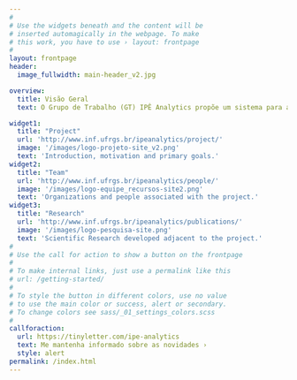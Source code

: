```yaml
---
#
# Use the widgets beneath and the content will be
# inserted automagically in the webpage. To make
# this work, you have to use › layout: frontpage
#
layout: frontpage
header:
  image_fullwidth: main-header_v2.jpg

overview:
  title: Visão Geral
  text: O Grupo de Trabalho (GT) IPÊ Analytics propõe um sistema para analisar os dados coletados pelos monitoramentos existentes na rede IPÊ usando técnicas de Análise de Grandes Volumes de Dados (Big Data Analytics). O principal objetivo é fornecer informações mais valiosas para amparar a gerência de operações, a engenharia de tráfego e o planejamento da rede.

widget1:
  title: "Project"
  url: 'http://www.inf.ufrgs.br/ipeanalytics/project/'
  image: '/images/logo-projeto-site_v2.png'
  text: 'Introduction, motivation and primary goals.'
widget2:
  title: "Team"
  url: 'http://www.inf.ufrgs.br/ipeanalytics/people/'
  image: '/images/logo-equipe_recursos-site2.png'
  text: 'Organizations and people associated with the project.'
widget3:
  title: "Research"
  url: 'http://www.inf.ufrgs.br/ipeanalytics/publications/'
  image: '/images/logo-pesquisa-site.png'
  text: 'Scientific Research developed adjacent to the project.'
#
# Use the call for action to show a button on the frontpage
#
# To make internal links, just use a permalink like this
# url: /getting-started/
#
# To style the button in different colors, use no value
# to use the main color or success, alert or secondary.
# To change colors see sass/_01_settings_colors.scss
#
callforaction:
  url: https://tinyletter.com/ipe-analytics
  text: Me mantenha informado sobre as novidades ›
  style: alert
permalink: /index.html
---
```

